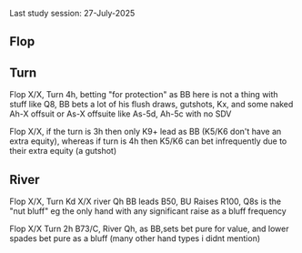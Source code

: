 Last study session: 27-July-2025

## Flop

## Turn

Flop X/X,  Turn 4h,  betting "for protection" as BB here is not a thing with stuff like Q8, BB bets a lot of his flush draws, gutshots, Kx, and some naked Ah-X offsuit or As-X offsuite like As-5d, Ah-5c with no SDV

Flop X/X, if the turn is 3h then only K9+ lead as BB  (K5/K6 don't have an extra equity), whereas if turn is 4h then K5/K6 can bet infrequently due to their extra equity (a gutshot)

## River


Flop X/X, Turn Kd X/X river Qh BB leads B50, BU Raises R100, Q8s is the "nut bluff" eg the only hand with any significant raise as a bluff frequency

Flop X/X Turn 2h B73/C, River Qh, as BB,sets bet pure for value, and lower spades bet pure as a bluff (many other hand types i didnt mention)
